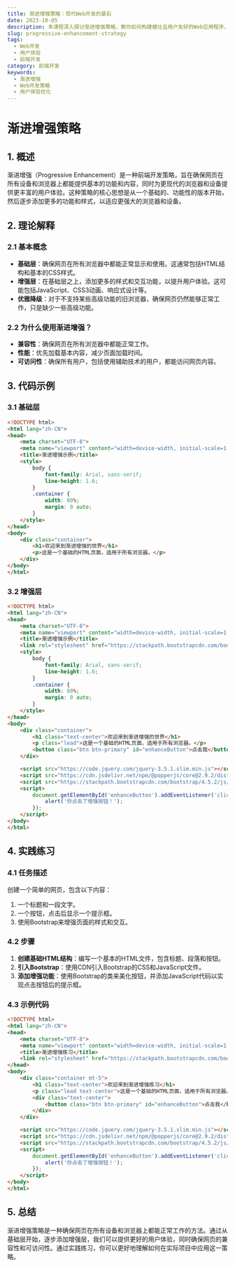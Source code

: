 ```yaml
---
title: 渐进增强策略：现代Web开发的基石
date: 2023-10-05
description: 本课程深入探讨渐进增强策略，教你如何构建健壮且用户友好的Web应用程序，确保所有用户都能获得最佳体验。
slug: progressive-enhancement-strategy
tags:
  - Web开发
  - 用户体验
  - 前端开发
category: 前端开发
keywords:
  - 渐进增强
  - Web开发策略
  - 用户体验优化
---
```


# 渐进增强策略

## 1. 概述

渐进增强（Progressive Enhancement）是一种前端开发策略，旨在确保网页在所有设备和浏览器上都能提供基本的功能和内容，同时为更现代的浏览器和设备提供更丰富的用户体验。这种策略的核心思想是从一个基础的、功能性的版本开始，然后逐步添加更多的功能和样式，以适应更强大的浏览器和设备。

## 2. 理论解释

### 2.1 基本概念

- **基础层**：确保网页在所有浏览器中都能正常显示和使用。这通常包括HTML结构和基本的CSS样式。
- **增强层**：在基础层之上，添加更多的样式和交互功能，以提升用户体验。这可能包括JavaScript、CSS3动画、响应式设计等。
- **优雅降级**：对于不支持某些高级功能的旧浏览器，确保网页仍然能够正常工作，只是缺少一些高级功能。

### 2.2 为什么使用渐进增强？

- **兼容性**：确保网页在所有浏览器中都能正常工作。
- **性能**：优先加载基本内容，减少页面加载时间。
- **可访问性**：确保所有用户，包括使用辅助技术的用户，都能访问网页内容。

## 3. 代码示例

### 3.1 基础层

```html
<!DOCTYPE html>
<html lang="zh-CN">
<head>
    <meta charset="UTF-8">
    <meta name="viewport" content="width=device-width, initial-scale=1.0">
    <title>渐进增强示例</title>
    <style>
        body {
            font-family: Arial, sans-serif;
            line-height: 1.6;
        }
        .container {
            width: 80%;
            margin: 0 auto;
        }
    </style>
</head>
<body>
    <div class="container">
        <h1>欢迎来到渐进增强的世界</h1>
        <p>这是一个基础的HTML页面，适用于所有浏览器。</p>
    </div>
</body>
</html>
```

### 3.2 增强层

```html
<!DOCTYPE html>
<html lang="zh-CN">
<head>
    <meta charset="UTF-8">
    <meta name="viewport" content="width=device-width, initial-scale=1.0">
    <title>渐进增强示例</title>
    <link rel="stylesheet" href="https://stackpath.bootstrapcdn.com/bootstrap/4.5.2/css/bootstrap.min.css">
    <style>
        body {
            font-family: Arial, sans-serif;
            line-height: 1.6;
        }
        .container {
            width: 80%;
            margin: 0 auto;
        }
    </style>
</head>
<body>
    <div class="container">
        <h1 class="text-center">欢迎来到渐进增强的世界</h1>
        <p class="lead">这是一个基础的HTML页面，适用于所有浏览器。</p>
        <button class="btn btn-primary" id="enhanceButton">点击我</button>
    </div>

    <script src="https://code.jquery.com/jquery-3.5.1.slim.min.js"></script>
    <script src="https://cdn.jsdelivr.net/npm/@popperjs/core@2.9.2/dist/umd/popper.min.js"></script>
    <script src="https://stackpath.bootstrapcdn.com/bootstrap/4.5.2/js/bootstrap.min.js"></script>
    <script>
        document.getElementById('enhanceButton').addEventListener('click', function() {
            alert('你点击了增强按钮！');
        });
    </script>
</body>
</html>
```

## 4. 实践练习

### 4.1 任务描述

创建一个简单的网页，包含以下内容：

1. 一个标题和一段文字。
2. 一个按钮，点击后显示一个提示框。
3. 使用Bootstrap来增强页面的样式和交互。

### 4.2 步骤

1. **创建基础HTML结构**：编写一个基本的HTML文件，包含标题、段落和按钮。
2. **引入Bootstrap**：使用CDN引入Bootstrap的CSS和JavaScript文件。
3. **添加增强功能**：使用Bootstrap的类来美化按钮，并添加JavaScript代码以实现点击按钮后的提示框。

### 4.3 示例代码

```html
<!DOCTYPE html>
<html lang="zh-CN">
<head>
    <meta charset="UTF-8">
    <meta name="viewport" content="width=device-width, initial-scale=1.0">
    <title>渐进增强练习</title>
    <link rel="stylesheet" href="https://stackpath.bootstrapcdn.com/bootstrap/4.5.2/css/bootstrap.min.css">
</head>
<body>
    <div class="container mt-5">
        <h1 class="text-center">欢迎来到渐进增强练习</h1>
        <p class="lead text-center">这是一个基础的HTML页面，适用于所有浏览器。</p>
        <div class="text-center">
            <button class="btn btn-primary" id="enhanceButton">点击我</button>
        </div>
    </div>

    <script src="https://code.jquery.com/jquery-3.5.1.slim.min.js"></script>
    <script src="https://cdn.jsdelivr.net/npm/@popperjs/core@2.9.2/dist/umd/popper.min.js"></script>
    <script src="https://stackpath.bootstrapcdn.com/bootstrap/4.5.2/js/bootstrap.min.js"></script>
    <script>
        document.getElementById('enhanceButton').addEventListener('click', function() {
            alert('你点击了增强按钮！');
        });
    </script>
</body>
</html>
```

## 5. 总结

渐进增强策略是一种确保网页在所有设备和浏览器上都能正常工作的方法。通过从基础层开始，逐步添加增强层，我们可以提供更好的用户体验，同时确保网页的兼容性和可访问性。通过实践练习，你可以更好地理解如何在实际项目中应用这一策略。